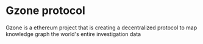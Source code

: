 # Gzone protocol
Gzone is a ethereum project that is creating a decentralized protocol to map knowledge graph the world's entire investigation data
